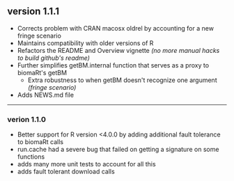 ## version 1.1.1

- Corrects problem with CRAN macosx oldrel by accounting for a new fringe scenario
- Maintains compatibility with older versions of R
- Refactors the README and Overview vignette _(no more manual hacks to build github's readme)_
- Further simplifies getBM.internal function that serves as a proxy to biomaRt's getBM
    - Extra robustness to when getBM doesn't recognize one argument _(fringe scenario)_
- Adds NEWS.md file

---

### verion 1.1.0

- Better support for R version <4.0.0 by adding additional fault tolerance to biomaRt calls
- run.cache had a severe bug that failed on getting a signature on some functions
- adds many more unit tests to account for all this
- adds fault tolerant download calls

